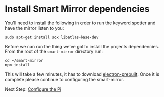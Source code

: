 # Install Smart Mirror dependencies

You'll need to install the following in order to run the keyword spotter and have the mirror listen to you:
```
sudo apt-get install sox libatlas-base-dev
```

Before we can run the thing we've got to install the projects dependencies. From the root of the `smart-mirror` directory run:
```
cd ~/smart-mirror
npm install
```

This will take a few minutes, it has to download [electron-prebuilt](https://github.com/mafintosh/electron-prebuilt). Once it is complete please continue to configuring the smart-mirror.

Next Step: [Configure the Pi](configure_the_pi.md)